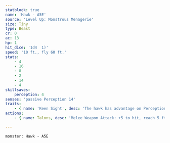 ```yaml
---
statblock: true
name: 'Hawk - A5E'
source: 'Level Up: Monstrous Menagerie'
size: Tiny
type: Beast
cr: 0
ac: 13
hp: 1
hit_dice: '1d4  1)'
speed: '10 ft., fly 60 ft.'
stats:
    - 4
    - 16
    - 8
    - 2
    - 14
    - 4
skillsaves:
    perception: 4
senses: 'passive Perception 14'
traits:
    - { name: 'Keen Sight', desc: 'The hawk has advantage on Perception checks that rely on sight.' }
actions:
    - { name: Talons, desc: 'Melee Weapon Attack: +5 to hit, reach 5 ft., one target. Hit: 1 slashing damage.' }

---
```

```statblock
monster: Hawk - A5E
```
